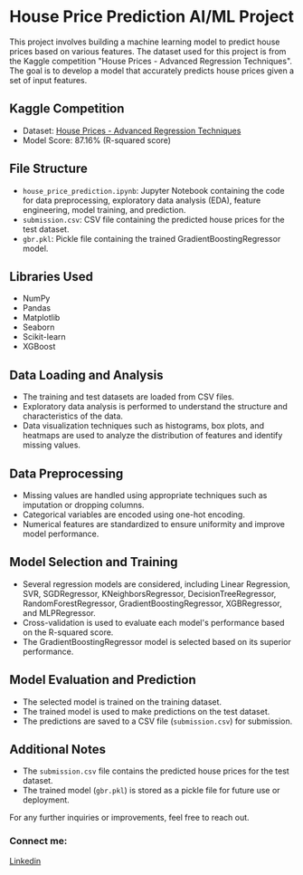 # House Price Prediction AI/ML Project

This project involves building a machine learning model to predict house prices based on various features. The dataset used for this project is from the Kaggle competition "House Prices - Advanced Regression Techniques". The goal is to develop a model that accurately predicts house prices given a set of input features.

## Kaggle Competition
- Dataset: [House Prices - Advanced Regression Techniques](https://www.kaggle.com/c/house-prices-advanced-regression-techniques)
- Model Score: 87.16% (R-squared score)

## File Structure
- `house_price_prediction.ipynb`: Jupyter Notebook containing the code for data preprocessing, exploratory data analysis (EDA), feature engineering, model training, and prediction.
- `submission.csv`: CSV file containing the predicted house prices for the test dataset.
- `gbr.pkl`: Pickle file containing the trained GradientBoostingRegressor model.

## Libraries Used
- NumPy
- Pandas
- Matplotlib
- Seaborn
- Scikit-learn
- XGBoost

## Data Loading and Analysis
- The training and test datasets are loaded from CSV files.
- Exploratory data analysis is performed to understand the structure and characteristics of the data.
- Data visualization techniques such as histograms, box plots, and heatmaps are used to analyze the distribution of features and identify missing values.

## Data Preprocessing
- Missing values are handled using appropriate techniques such as imputation or dropping columns.
- Categorical variables are encoded using one-hot encoding.
- Numerical features are standardized to ensure uniformity and improve model performance.

## Model Selection and Training
- Several regression models are considered, including Linear Regression, SVR, SGDRegressor, KNeighborsRegressor, DecisionTreeRegressor, RandomForestRegressor, GradientBoostingRegressor, XGBRegressor, and MLPRegressor.
- Cross-validation is used to evaluate each model's performance based on the R-squared score.
- The GradientBoostingRegressor model is selected based on its superior performance.

## Model Evaluation and Prediction
- The selected model is trained on the training dataset.
- The trained model is used to make predictions on the test dataset.
- The predictions are saved to a CSV file (`submission.csv`) for submission.


## Additional Notes
- The `submission.csv` file contains the predicted house prices for the test dataset.
- The trained model (`gbr.pkl`) is stored as a pickle file for future use or deployment.

For any further inquiries or improvements, feel free to reach out.

### Connect me:
[Linkedin](https://www.linkedin.com/in/chandrikamaile)

